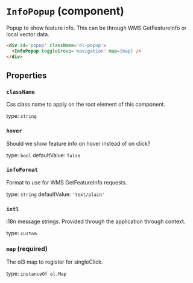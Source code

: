 `InfoPopup` (component)
=======================

Popup to show feature info. This can be through WMS GetFeatureInfo or local vector data.

```html
<div id='popup' className='ol-popup'>
  <InfoPopup toggleGroup='navigation' map={map} />
</div>
```

Properties
----------

### `className`

Css class name to apply on the root element of this component.

type: `string`


### `hover`

Should we show feature info on hover instead of on click?

type: `bool`
defaultValue: `false`


### `infoFormat`

Format to use for WMS GetFeatureInfo requests.

type: `string`
defaultValue: `'text/plain'`


### `intl`

i18n message strings. Provided through the application through context.

type: `custom`


### `map` (required)

The ol3 map to register for singleClick.

type: `instanceOf ol.Map`

